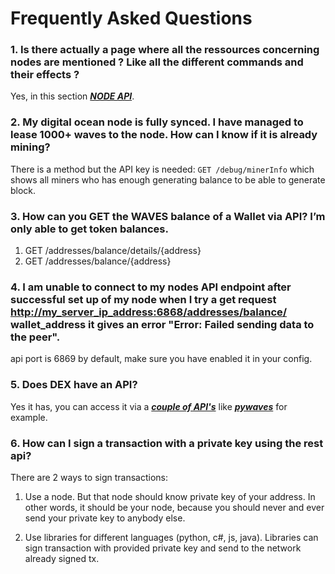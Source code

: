 # Frequently Asked Questions

### 1. Is there actually a page where all the ressources concerning nodes are mentioned ? Like all the different commands and their effects ?

Yes, in this section [_**NODE API**_](/waves-api-and-sdk/waves-node-rest-api.md).

### 2. My digital ocean node is fully synced. I have managed to lease 1000+ waves to the node. How can I know if it is already mining?

There is a method but the API key is needed: `GET /debug/minerInfo` which shows all miners who has enough generating balance to be able to generate block.

### 3. How can you GET the WAVES balance of a Wallet via API? I’m only able to get token balances.

1. GET /addresses/balance/details/{address} 
2. GET /addresses/balance/{address}

### 4. I am unable to connect to my nodes API endpoint after successful set up of my node when I try a get request [http://my\_server\_ip\_address:6868/addresses/balance/](http://my_server_ip_address:6868/addresses/balance/) wallet\_address it gives an error "Error: Failed sending data to the peer".

api port is 6869 by default, make sure you have enabled it in your config.

### 5. Does DEX have an API?

Yes it has, you can access it via a [_**couple of API's**_](/waves-api-and-sdk/dex-api.md) like [_**pywaves**_](/waves-api-and-sdk/client-libraries/pywaves.md) for example.

### 6. How can I sign a transaction with a private key using the rest api?

There are 2 ways to sign transactions:

1. Use a node. But that node should know private key of your address. In other words, it should be your node, because you should never and ever send your private key to anybody else.

2. Use libraries for different languages \(python, c\#, js, java\). Libraries can sign transaction with provided private key and send to the network already signed tx.



